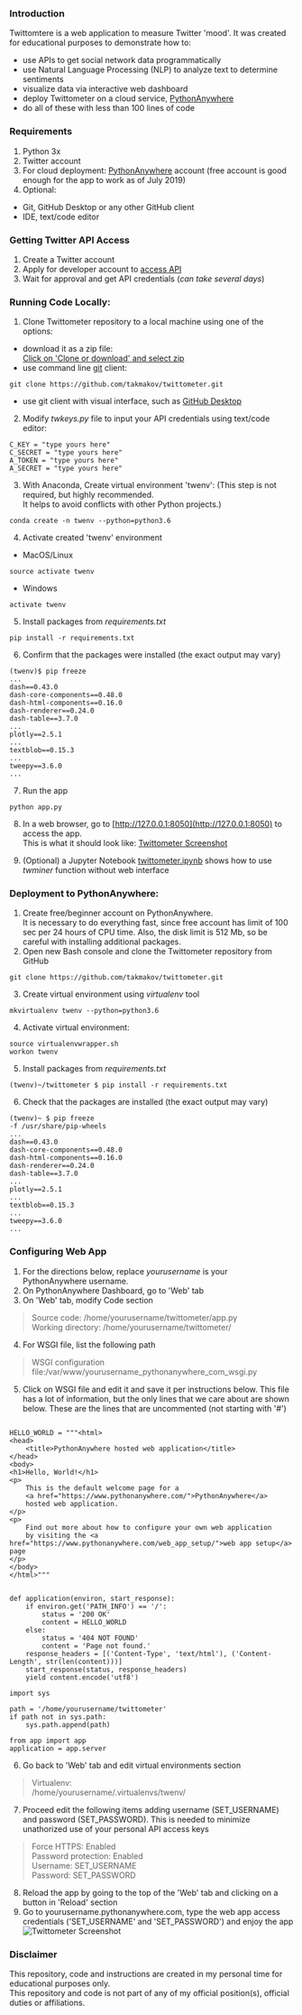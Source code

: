 ### Introduction  
Twittomtere is a web application to measure Twitter 'mood'. 
It was created for educational purposes to demonstrate how to:  
  * use APIs to get social network data programmatically
  * use Natural Language Processing (NLP) to analyze text to determine sentiments
  * visualize data via interactive web dashboard  
  * deploy Twittometer on a cloud service, [PythonAnywhere](www.pythonanywhere.com)
  * do all of these with less than 100 lines of code  
  
### Requirements
1. Python 3x 
2. Twitter account  
3. For cloud deployment: [PythonAnywhere](www.pythonanywhere.com) account 
(free account is good enough for the app to work as of July 2019)       
4. Optional:   
  * Git, GitHub Desktop or any other GitHub client  
  * IDE, text/code editor  

### Getting Twitter API Access
1. Create a Twitter account 
2. Apply for developer account to [access API](https://developer.twitter.com/en/docs/basics/authentication/guides/access-tokens.html) 
3. Wait for approval and get API credentials  (*can take several days*)  

### Running Code Locally:
1. Clone Twittometer repository to a local machine using one of the options:
  * download it as a zip file:  
[Click on 'Clone or download' and select zip](https://github.com/takmakov/twittometer/archive/master.zip)   
  * use command line [git](https://git-scm.com/) client:  
```
git clone https://github.com/takmakov/twittometer.git
```
  * use git client with visual interface, such as [GitHub Desktop](https://desktop.github.com/)

2.  Modify *twkeys.py* file to input your API credentials using text/code editor:  
```
C_KEY = "type yours here"  
C_SECRET = "type yours here"  
A_TOKEN = "type yours here"  
A_SECRET = "type yours here"  
```
3. With Anaconda, Create virtual environment 'twenv':
(This step is not required, but highly recommended.  
It helps to avoid conflicts with other Python projects.)
```
conda create -n twenv --python=python3.6
```
4. Activate created 'twenv' environment  
  * MacOS/Linux
```
source activate twenv
```
  * Windows  
```
activate twenv
```
5. Install packages from *requirements.txt*  
```
pip install -r requirements.txt
```

6. Confirm that the packages were installed (the exact output may vary)  
```
(twenv)$ pip freeze
...
dash==0.43.0
dash-core-components==0.48.0
dash-html-components==0.16.0
dash-renderer==0.24.0
dash-table==3.7.0
...
plotly==2.5.1
...
textblob==0.15.3
...
tweepy==3.6.0
...
```
7. Run the app
```
python app.py
```
8. In a web browser, go to [http://127.0.0.1:8050](http://127.0.0.1:8050) to access the app.  
This is what it should look like:
[Twittometer Screenshot](Twittometer.png?raw=true "Screenshot")

9. (Optional) a Jupyter Notebook [twittometer.ipynb](twittometer.ipynb) shows how to use *twminer* function 
without web interface


### Deployment to PythonAnywhere:

1. Create free/beginner account on PythonAnywhere.  
It is necessary to do everything fast, 
since free account has limit of 100 sec per 24 hours of CPU time. 
Also, the disk limit is 512 Mb, so be careful with installing additional packages.
2. Open new Bash console and clone the Twittometer repository from GitHub  
```
git clone https://github.com/takmakov/twittometer.git
```
3. Create virtual environment using *virtualenv* tool
``` 
mkvirtualenv twenv --python=python3.6
```
4. Activate virtual environment:
```
source virtualenvwrapper.sh
workon twenv
```  
5. Install packages from *requirements.txt*  
```
(twenv)~/twittometer $ pip install -r requirements.txt
```
6. Check that the packages are installed (the exact output may vary)  
```
(twenv)~ $ pip freeze
-f /usr/share/pip-wheels
...  
dash==0.43.0
dash-core-components==0.48.0
dash-html-components==0.16.0
dash-renderer==0.24.0
dash-table==3.7.0
...
plotly==2.5.1
...
textblob==0.15.3
...
tweepy==3.6.0
...
```  
### Configuring Web App  

1. For the directions below, replace *yourusername* is your PythonAnywhere username.
2. On PythonAnywhere Dashboard, go to 'Web' tab  
3. On 'Web' tab, modify Code section
>Source code: /home/yourusername/twittometer/app.py  
>Working directory: /home/yourusername/twittometer/  
4. For WSGI file, list the following path
>WSGI configuration file:/var/www/yourusername_pythonanywhere_com_wsgi.py
5. Click on WSGI file and edit it and save it per instructions below. 
This file has a lot of information, but the only lines that we care about are shown below.
These are the lines that are uncommented (not starting with '#')  

```

HELLO_WORLD = """<html>
<head>
    <title>PythonAnywhere hosted web application</title>
</head>
<body>
<h1>Hello, World!</h1>
<p>
    This is the default welcome page for a
    <a href="https://www.pythonanywhere.com/">PythonAnywhere</a>
    hosted web application.
</p>
<p>
    Find out more about how to configure your own web application
    by visiting the <a href="https://www.pythonanywhere.com/web_app_setup/">web app setup</a> page
</p>
</body>
</html>"""


def application(environ, start_response):
    if environ.get('PATH_INFO') == '/':
        status = '200 OK'
        content = HELLO_WORLD
    else:
        status = '404 NOT FOUND'
        content = 'Page not found.'
    response_headers = [('Content-Type', 'text/html'), ('Content-Length', str(len(content)))]
    start_response(status, response_headers)
    yield content.encode('utf8')

import sys

path = '/home/yourusername/twittometer'
if path not in sys.path:
    sys.path.append(path)

from app import app
application = app.server
```
6. Go back to 'Web' tab and edit virtual environments section    
>Virtualenv:  
>/home/yourusername/.virtualenvs/twenv/  
7. Proceed edit the following items adding username (SET_USERNAME) and password (SET_PASSWORD).
This is needed to minimize unathorized use of your personal API access keys  
>Force HTTPS: Enabled  
>Password protection: Enabled    
>Username: SET_USERNAME  
>Password: SET_PASSWORD    
8. Reload the app by going to the top of the 'Web' tab and clicking on a button in 'Reload' section
9. Go to yourusername.pythonanywhere.com, type the web app access credentials ('SET_USERNAME' and 'SET_PASSWORD') and enjoy the app
![Twittometer Screenshot](Twittometer.png?raw=true "Screenshot")


### Disclaimer  
This repository, code and instructions are created in my personal time for educational purposes only.   
This repository and code is not part of any of my official position(s), official duties or affiliations.
